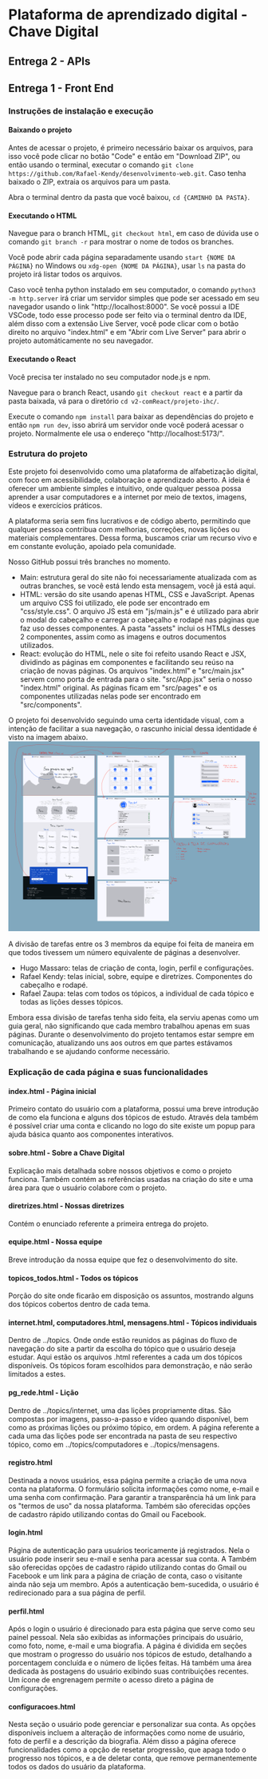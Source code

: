 # Plataforma de aprendizado digital - Chave Digital

## Entrega 2 - APIs


## Entrega 1 - Front End

### Instruções de instalação e execução

#### Baixando o projeto  

Antes de acessar o projeto, é primeiro necessário baixar os arquivos, para isso você pode clicar no botão "Code" e então em "Download ZIP", ou então usando o terminal, executar o comando `git clone https://github.com/Rafael-Kendy/desenvolvimento-web.git`. Caso tenha baixado o ZIP, extraia os arquivos para um pasta.

Abra o terminal dentro da pasta que você baixou, `cd {CAMINHO DA PASTA}`. 

#### Executando o HTML

Navegue para o branch HTML, `git checkout html`, em caso de dúvida use o comando `git branch -r` para mostrar o nome de todos os branches.

Você pode abrir cada página separadamente usando `start {NOME DA PÁGINA}` no Windows ou `xdg-open {NOME DA PÁGINA}`, usar `ls` na pasta do projeto irá listar todos os arquivos.

Caso você tenha python instalado em seu computador, o comando `python3 -m http.server` irá criar um servidor simples que pode ser acessado em seu navegador usando o link "http://localhost:8000". Se você possui a IDE VSCode, todo esse processo pode ser feito via o terminal dentro da IDE, além disso com a extensão Live Server, você pode clicar com o botão direito no arquivo "index.html" e em "Abrir com Live Server" para abrir o projeto automáticamente no seu navegador.

#### Executando o React

Você precisa ter instalado no seu computador node.js e npm.

Navegue para o branch React, usando `git checkout react` e a partir da pasta baixada, vá para o diretório `cd v2-comReact/projeto-ihc/`.

Execute o comando `npm install` para baixar as dependências do projeto e então `npm run dev`, isso abrirá um servidor onde você poderá acessar o projeto. Normalmente ele usa o endereço "http://localhost:5173/".




### Estrutura do projeto

Este projeto foi desenvolvido como uma plataforma de alfabetização digital, com foco em acessibilidade, colaboração e aprendizado aberto. A ideia é oferecer um ambiente simples e intuitivo, onde qualquer pessoa possa aprender a usar computadores e a internet por meio de textos, imagens, vídeos e exercícios práticos.

A plataforma seria sem fins lucrativos e de código aberto, permitindo que qualquer pessoa contribua com melhorias, correções, novas lições ou materiais complementares. Dessa forma, buscamos criar um recurso vivo e em constante evolução, apoiado pela comunidade.

Nosso GitHub possui três branches no momento.
- Main: estrutura geral do site não foi necessariamente atualizada com as outras branches, se você está lendo esta mensagem, você já está aqui.
- HTML: versão do site usando apenas HTML, CSS e JavaScript. Apenas um arquivo CSS foi utilizado, ele pode ser encontrado em "css/style.css". O arquivo JS está em "js/main.js" e é utilizado para abrir o modal do cabeçalho e carregar o cabeçalho e rodapé nas páginas que faz uso desses componentes. A pasta "assets" inclui os HTMLs desses 2 componentes, assim como as imagens e outros documentos utilizados.
- React: evolução do HTML, nele o site foi refeito usando React e JSX, dividindo as páginas em componentes e facilitando seu reúso na criação de novas páginas. Os arquivos "index.html" e "src/main.jsx" servem como porta de entrada para o site. "src/App.jsx" seria o nosso "index.html" original. As páginas ficam em "src/pages" e os componentes utilizadas nelas pode ser encontrado em "src/components".

O projeto foi desenvolvido seguindo uma certa identidade visual, com a intenção de facilitar a sua navegação, o rascunho inicial dessa identidade é visto na imagem abaixo.
![rascunho](web.png)

A divisão de tarefas entre os 3 membros da equipe foi feita de maneira em que todos tivessem um número equivalente de páginas a desenvolver.
- Hugo Massaro: telas de criação de conta, login, perfil e configurações.
- Rafael Kendy: telas inicial, sobre, equipe e diretrizes. Componentes do cabeçalho e rodapé.
- Rafael Zaupa: telas com todos os tópicos, a individual de cada tópico e todas as lições desses tópicos.

Embora essa divisão de tarefas tenha sido feita, ela serviu apenas como um guia geral, não significando que cada membro trabalhou apenas em suas páginas. Durante o desenvolvimento do projeto tentamos estar sempre em comunicação, atualizando uns aos outros em que partes estávamos trabalhando e se ajudando conforme necessário.


### Explicação de cada página e suas funcionalidades

#### index.html - Página inicial

Primeiro contato do usuário com a plataforma, possui uma breve introdução de como ela funciona e alguns dos tópicos de estudo. Através dela também é possível criar uma conta e clicando no logo do site existe um popup para ajuda básica quanto aos componentes interativos.

#### sobre.html - Sobre a Chave Digital

Explicação mais detalhada sobre nossos objetivos e como o projeto funciona. Também contém as referências usadas na criação do site e uma área para que o usuário colabore com o projeto.


#### diretrizes.html - Nossas diretrizes

Contém o enunciado referente a primeira entrega do projeto.


#### equipe.html - Nossa equipe

Breve introdução da nossa equipe que fez o desenvolvimento do site.


#### topicos_todos.html - Todos os tópicos

Porção do site onde ficarão em disposição os assuntos, mostrando alguns dos tópicos cobertos dentro de cada tema.


#### internet.html, computadores.html, mensagens.html - Tópicos individuais

Dentro de ../topics. Onde onde estão reunidos as páginas do fluxo de navegação do site a partir da escolha do tópico que o usuário deseja estudar. Aqui estão os arquivos .html referentes a cada um dos tópicos disponíveis. Os tópicos foram escolhidos para demonstração, e não serão limitados a estes.


#### pg_rede.html - Lição

Dentro de ../topics/internet, uma das lições propriamente ditas. São compostas por imagens, passo-a-passo e vídeo quando disponível, bem como as próximas lições ou próximo tópico, em ordem. A página referente a cada uma das lições pode ser encontrada na pasta de seu respectivo tópico, como em ../topics/computadores e ../topics/mensagens.

#### registro.html 

Destinada a novos usuários, essa página permite a criação de uma nova conta na plataforma. O formulário solicita informações como nome, e-mail e uma senha com confirmação. Para garantir a transparência há um link para os "termos de uso" da nossa plataforma. Também são oferecidas opções de cadastro rápido utilizando contas do Gmail ou Facebook.

#### login.html 

Página de autenticação para usuários teoricamente já registrados. Nela o usuário pode inserir seu e-mail e senha para acessar sua conta. A Também são oferecidas opções de cadastro rápido utilizando contas do Gmail ou Facebook e um link para a página de criação de conta, caso o visitante ainda não seja um membro. Após a autenticação bem-sucedida, o usuário é redirecionado para a sua página de perfil.

#### perfil.html 

Após o login o usuário é direcionado para esta página que serve como seu painel pessoal. Nela são exibidas as informações principais do usuário, como foto, nome, e-mail e uma biografia. A página é dividida em seções que mostram o progresso do usuário nos tópicos de estudo, detalhando a porcentagem concluída e o número de lições feitas. Há também uma área dedicada às postagens do usuário exibindo suas contribuições recentes. Um ícone de engrenagem permite o acesso direto a página de configurações.

#### configuracoes.html 

Nesta seção o usuário pode gerenciar e personalizar sua conta. As opções disponíveis incluem a alteração de informações como nome de usuário, foto de perfil e a descrição da biografia. Além disso a página oferece funcionalidades  como a opção de resetar progressão, que apaga todo o progresso nos tópicos, e a de deletar conta, que remove permanentemente todos os dados do usuário da plataforma.

